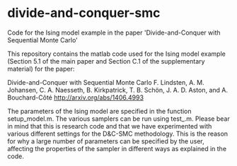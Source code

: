 # divide-and-conquer-smc
Code for the Ising model example in the paper 'Divide-and-Conquer with Sequential Monte Carlo'

This repository contains the matlab code used for the Ising model example (Section 5.1 of the main paper and Section C.1 of the supplementary material) for the paper:

  Divide-and-Conquer with Sequential Monte Carlo
  F. Lindsten, A. M. Johansen, C. A. Naesseth, B. Kirkpatrick, T. B. Schön, J. A. D. Aston, and A. Bouchard-Côté
  http://arxiv.org/abs/1406.4993

The parameters of the Ising model are specified in the function setup_model.m. The various samplers can be run using test_<name-of-sampler>.m. Please bear in mind that this is research code and that we have experimented with various different settings for the D&C-SMC methodology. This is the reason for why a large number of parameters can be specified by the user, affecting the properties of the sampler in different ways as explained in the code.
